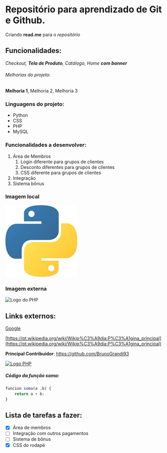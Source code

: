 # Repositório para aprendizado de Git e Github.

Criando **read.me** para o *repositório*

## Funcionalidades:

_Checkout, **Tela de Produto**, Catálogo, Home **com banner**_

###### Melhorias do projeto:

__Melhoria 1__, Melhoria 2, Melhoria 3

### Linguagens do projeto:

* Python
* CSS
* PHP
* MySQL

### Funcionalidades a desenvolver:

1. Área de Membros
    1. Login diferente para grupos de clientes
    2. Desconto diferentes para grupos de clientes
    3. CSS diferente para grupos de clientes
2. Integração
3. Sistema bônus

### Imagem local

![Logo do Python](img/python.png)

### Imagem externa

![Logo do PHP](https://encrypted-tbn0.gstatic.com/images?q=tbn:ANd9GcTUXbDN6MjKqhEQLKobn2Ffg4goxiTe6xptfw&s)

## Links externos:

[Google](http://www.google.com)

[https://pt.wikipedia.org/wiki/Wikip%C3%A9dia:P%C3%A1gina_principal](https://pt.wikipedia.org/wiki/Wikip%C3%A9dia:P%C3%A1gina_principal)

**Principal Contribuidor**: https://github.com/BrunoGrandi93

[![Logo PHP](https://encrypted-tbn0.gstatic.com/images?q=tbn:ANd9GcTUXbDN6MjKqhEQLKobn2Ffg4goxiTe6xptfw&s)](https://github.com/BrunoGrandi93)

##### Código da função soma:

```javascript
funcion soma(a ,b) {
    return a + b;
}
```

## Lista de tarefas a fazer:

-[x] Área de membros
-[ ] Integração com outros pagamentos
-[ ] Sistema de bônus
-[x] CSS do rodapé 